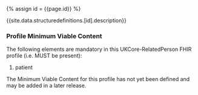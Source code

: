 
{% assign id = {{page.id}} %}

{{site.data.structuredefinitions.[id].description}}

<!-- end TOC -->

### Profile Minimum Viable Content ###

The following elements are mandatory in this UKCore-RelatedPerson FHIR profile (i.e. MUST be present):

1.	patient

The Minimum Viable Content for this profile has not yet been defined and may be added in a later release.


